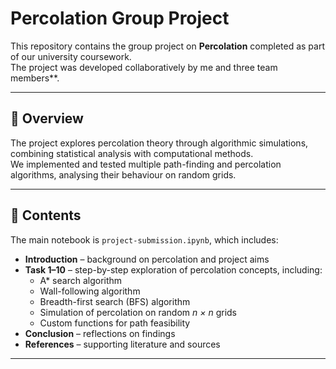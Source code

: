 
# Percolation Group Project

This repository contains the group project on **Percolation** completed as part of our university coursework.  
The project was developed collaboratively by me and three team members**.  

---

## 📑 Overview
The project explores percolation theory through algorithmic simulations, combining statistical analysis with computational methods.  
We implemented and tested multiple path-finding and percolation algorithms, analysing their behaviour on random grids.

---

## 📂 Contents
The main notebook is `project-submission.ipynb`, which includes:

- **Introduction** – background on percolation and project aims  
- **Task 1–10** – step-by-step exploration of percolation concepts, including:  
  - A* search algorithm  
  - Wall-following algorithm  
  - Breadth-first search (BFS) algorithm  
  - Simulation of percolation on random *n × n* grids  
  - Custom functions for path feasibility  
- **Conclusion** – reflections on findings  
- **References** – supporting literature and sources  

---
